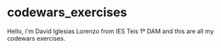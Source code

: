 # codewars_exercises
Hello, i'm David Iglesias Lorenzo from IES Teis 1º DAM and this are all my codewars exercises.
